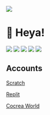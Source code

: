 ![]("https://htmclicker.efendo.repl.co")
# 👋 Heya!

![](http://github-profile-summary-cards.vercel.app/api/cards/stats?username=Efendo&theme=dark) 
![](http://github-profile-summary-cards.vercel.app/api/cards/repos-per-language?username=Efendo&theme=dark) 
![](http://github-profile-summary-cards.vercel.app/api/cards/most-commit-language?username=Efendo&theme=dark) 
![](http://github-profile-summary-cards.vercel.app/api/cards/productive-time?username=Efendo&theme=dark&utcOffset=8) 
![](http://github-profile-summary-cards.vercel.app/api/cards/profile-details?username=Efendo&theme=dark)

## Accounts
[Scratch](https://scratch.mit.edu/users/Efendo)

[Replit](https://replit.com/@Efendo)

[Cocrea World](https://cocrea.world/@Efendo)
